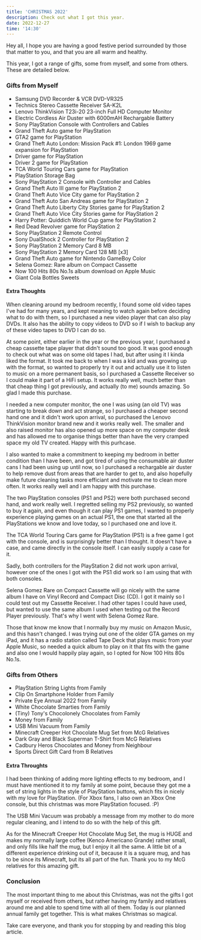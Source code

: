 ```yaml
---
title: 'CHRISTMAS 2022'
description: Check out what I got this year.
date: 2022-12-27
time: '14:30'
---
```


Hey all, I hope you are having a good festive period surrounded by those that matter to you, and that you are all warm and healthy.

This year, I got a range of gifts, some from myself, and some from others. These are detailed below.

### Gifts from Myself

- Samsung DVD Recorder & VCR DVD-VR325
- Technics Stereo Cassette Receiver SA-K2L
- Lenovo ThinkVision T23i-20 23-inch Full HD Computer Monitor
- Electric Cordless Air Duster with 6000mAH Rechargable Battery
- Sony PlayStation Console with Controllers and Cables
- Grand Theft Auto game for PlayStation
- GTA2 game for PlayStation
- Grand Theft Auto London: Mission Pack #1: London 1969 game expansion for PlayStation
- Driver game for PlayStation
- Driver 2 game for PlayStation
- TCA World Touring Cars game for PlayStation
- PlayStation Storage Bag
- Sony PlayStation 2 Console with Controller and Cables
- Grand Theft Auto III game for PlayStation 2
- Grand Theft Auto Vice City game for PlayStation 2
- Grand Theft Auto San Andreas game for PlayStation 2
- Grand Theft Auto Liberty City Stories game for PlayStation 2
- Grand Theft Auto Vice City Stories game for PlayStation 2
- Harry Potter: Quiddich World Cup game for PlayStation 2
- Red Dead Revolver game for PlayStation 2
- Sony PlayStation 2 Remote Control
- Sony DualShock 2 Controller for PlayStation 2
- Sony PlayStation 2 Memory Card 8 MB
- Sony PlayStation 2 Memory Card 128 MB [x3]
- Grand Theft Auto game for Nintendo GameBoy Color
- Selena Gomez: Rare album on Compact Cassette
- Now 100 Hits 80s No.1s album download on Apple Music
- Giant Cola Bottles Sweets

#### Extra Thoughts

When cleaning around my bedroom recently, I found some old video tapes I've had for many years, and kept meaning to watch again before deciding what to do with them, so I purchased a new video player that can also play DVDs. It also has the ability to copy videos to DVD so if I wish to backup any of these video tapes to DVD I can do so.

At some point, either earlier in the year or the previous year, I purchased a cheap cassette tape player that didn't sound too good. It was good enough to check out what was on some old tapes I had, but after using it I kinda liked the format. It took me back to when I was a kid and was growing up with the format, so wanted to properly try it out and actually use it to listen to music on a more permanent basis, so I purchased a Cassette Receiver so I could make it part of a HiFi setup. It works really well, much better than that cheap thing I got previously, and actually (to me) sounds amazing. So glad I made this purchase.

I needed a new computer monitor, the one I was using (an old TV) was starting to break down and act strange, so I purchased a cheaper second hand one and it didn't work upon arrival, so purchased the Lenovo ThinkVision monitor brand new and it works really well. The smaller and also raised monitor has also opened up more space on my computer desk and has allowed me to organise things better than have the very cramped space my old TV created. Happy with this purhcase.

I also wanted to make a commitment to keeping my bedroom in better condition than I have been, and got tired of using the consumable air duster cans I had been using up until now, so I purchased a rechargable air duster to help remove dust from areas that are harder to get to, and also hopefully make future cleaning tasks more efficiant and motivate me to clean more often. It works really well and I am happy with this purchase.

The two PlayStation consoles (PS1 and PS2) were both purchased second hand, and work really well. I regretted selling my PS2 previously, so wanted to buy it again, and even though it can play PS1 games, I wanted to properly experience playing games on an actual PS1, the one that started all the PlayStations we know and love today, so I purchased one and love it.

The TCA World Touring Cars game for PlayStation (PS1) is a free game I got with the console, and is surprisingly better than I thought. It doesn't have a case, and came directly in the console itself. I can easily supply a case for it.

Sadly, both controllers for the PlayStation 2 did not work upon arrival, however one of the ones I got with the PS1 did work so I am using that with both consoles.

Selena Gomez Rare on Compact Cassette will go nicely with the same album I have on Vinyl Record and Compact Disc (CD). I got it mainly so I could test out my Cassette Receiver. I had other tapes I could have used, but wanted to use the same album I used when testing out the Record Player previously. That's why I went with Selena Gomez Rare.

Those that know me know that I normally buy my music on Amazon Music, and this hasn't changed. I was trying out one of the older GTA games on my iPad, and it has a radio station called Tape Deck that plays music from your Apple Music, so needed a quick album to play on it that fits with the game and also one I would happily play again, so I opted for Now 100 Hits 80s No.1s.

### Gifts from Others

- PlayStation String Lights from Family
- Clip On Smartphone Holder from Family
- Private Eye Annual 2022 from Family
- White Chocolate Smarties from Family
- (Tiny) Tony's Chocolonely Chocolates from Family
- Money from Family
- USB Mini Vacuum from Family
- Minecraft Creeper Hot Chocolate Mug Set from McG Relatives
- Dark Gray and Black Superman T-Shirt from McG Relatives
- Cadbury Heros Chocolates and Money from Neighbour
- Sports Direct Gift Card from B Relatives

#### Extra Throughts

I had been thinking of adding more lighting effects to my bedroom, and I must have mentioned it to my family at some point, because they got me a set of string lights in the style of PlayStation buttons, which fits in nicely with my love for PlayStation. (For Xbox fans, I also own an Xbox One console, but this christmas was more PlayStation focused. :P)

The USB Mini Vacuum was probably a message from my mother to do more regular cleaning, and I intend to do so with the help of this gift.

As for the Minecraft Creeper Hot Chocolate Mug Set, the mug is HUGE and makes my normally large coffee (Kenco Americano Grande) rather small, and only fills like half the mug, but I enjoy it all the same. A little bit of a different experience drinking out of it, because it is a square mug, and has to be since its Minecraft, but its all part of the fun. Thank you to my McG relatives for this amazing gift.

### Conclusion

The most important thing to me about this Christmas, was not the gifts I got myself or received from others, but rather having my family and relatives around me and able to spend time with all of them. Today is our planned annual family get together. This is what makes Christmas so magical.

Take care everyone, and thank you for stopping by and reading this blog article.